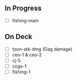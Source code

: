 
## In Progress

- [ ] fishing-main

## On Deck

- [ ] toon-atk-dmg (Gag damage)
- [ ] ceo-1 & ceo-2
- [ ] cj-5
- [ ] cogs-1
- [ ] fishing-1
